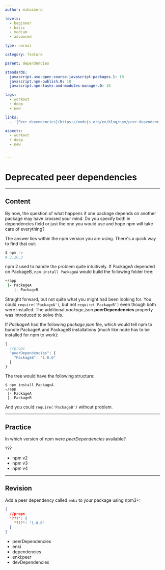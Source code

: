 ```yaml
---
author: mihaiberq

levels:
  - beginner
  - basic
  - medium
  - advanced

type: normal

category: feature

parent: dependencies

standards:
  javascript.use-open-source-javascript-packages.1: 10
  javascript.npm-publish.0: 10
  javascript.npm-tasks-and-modules-manager.0: 10

tags:
  - workout
  - deep
  - new

links:
  - '[Peer dependencies](https://nodejs.org/en/blog/npm/peer-dependencies/)'

aspects:
  - workout
  - deep
  - new


---
```

# Deprecated peer dependencies

---
## Content

By now, the question of what happens if one package depends on another package may have crossed your mind. Do you specify both in dependencies field or just the one you would use and hope npm will take care of everything?

The answer lies within the npm version you are using. There's a quick way to find that out:
```bash
$ npm -v
# 3.10.3
```

npm 2 used to handle the problem quite intuitively. If PackageA depended on PackageB, `npm install PackageA` would build the following folder tree:
```bash
~/app
 |- PackageA
    |- PackageB
```
Straight forward, but not quite what you might had been looking for. You could `require('PackageA')`, but not `require('PackageB')` even though both were installed. The additional *package.json* **peerDependencies** property was introduced to solve this.

If *PackageA* had the following *package.json* file, which would tell npm to bundle PackageA and PackageB installations (much like node has to be installed for npm to work):
```javascript
{
  //props
  "peerDependencies": {
    "PackageB": "1.0.0"
  }
}
```
The tree would have the following structure:
```
$ npm install PackageA
~/app
 |- PackageA
 |- PackageB
```
And you could `require('PackageB')` without problem.

---
## Practice

In which version of npm were *peerDependencies* available?

???

* npm v2
* npm v3
* npm v4

---
## Revision

Add a peer dependency called `enki` to your package using npm3+:
```json
{
  //props
  "???": {
    "???": "1.0.0"
  }
}
```

* peerDependencies
* enki
* dependencies
* enki:peer
* devDependencies
 

